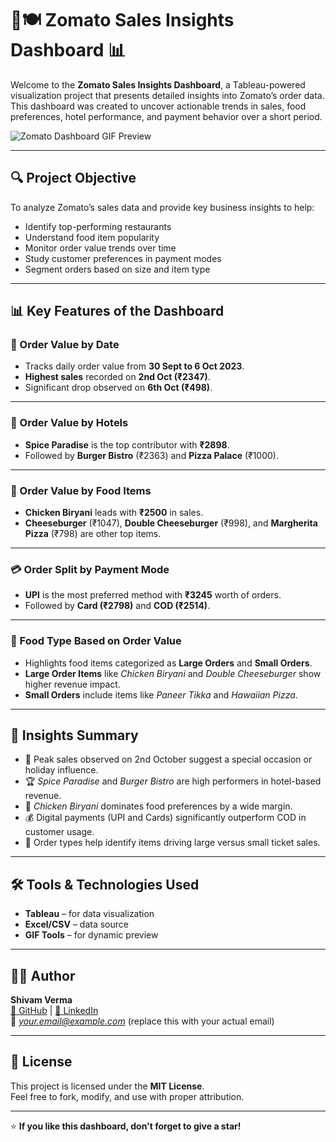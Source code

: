 # 🛵🍽️ Zomato Sales Insights Dashboard 📊

Welcome to the **Zomato Sales Insights Dashboard**, a Tableau-powered visualization project that presents detailed insights into Zomato’s order data. This dashboard was created to uncover actionable trends in sales, food preferences, hotel performance, and payment behavior over a short period.

![Zomato Dashboard GIF Preview](./zomato_screen_dashboard.gif)

---

## 🔍 Project Objective

To analyze Zomato’s sales data and provide key business insights to help:

- Identify top-performing restaurants  
- Understand food item popularity  
- Monitor order value trends over time  
- Study customer preferences in payment modes  
- Segment orders based on size and item type  

---

## 📊 Key Features of the Dashboard

### 📅 Order Value by Date
- Tracks daily order value from **30 Sept to 6 Oct 2023**.
- **Highest sales** recorded on **2nd Oct (₹2347)**.
- Significant drop observed on **6th Oct (₹498)**.

---

### 🏨 Order Value by Hotels
- **Spice Paradise** is the top contributor with **₹2898**.
- Followed by **Burger Bistro** (₹2363) and **Pizza Palace** (₹1000).

---

### 🍕 Order Value by Food Items
- **Chicken Biryani** leads with **₹2500** in sales.
- **Cheeseburger** (₹1047), **Double Cheeseburger** (₹998), and **Margherita Pizza** (₹798) are other top items.

---

### 💳 Order Split by Payment Mode
- **UPI** is the most preferred method with **₹3245** worth of orders.
- Followed by **Card (₹2798)** and **COD (₹2514)**.

---

### 🍱 Food Type Based on Order Value
- Highlights food items categorized as **Large Orders** and **Small Orders**.
- **Large Order Items** like *Chicken Biryani* and *Double Cheeseburger* show higher revenue impact.
- **Small Orders** include items like *Paneer Tikka* and *Hawaiian Pizza*.

---

## 🧠 Insights Summary

- 🔺 Peak sales observed on 2nd October suggest a special occasion or holiday influence.
- 🏆 *Spice Paradise* and *Burger Bistro* are high performers in hotel-based revenue.
- 🍗 *Chicken Biryani* dominates food preferences by a wide margin.
- 💰 Digital payments (UPI and Cards) significantly outperform COD in customer usage.
- 🧾 Order types help identify items driving large versus small ticket sales.

---

## 🛠️ Tools & Technologies Used

- **Tableau** – for data visualization  
- **Excel/CSV** – data source  
- **GIF Tools** – for dynamic preview  

---

## 👨‍💻 Author

**Shivam Verma**  
[🔗 GitHub](https://github.com/shivamverma18) | [💼 LinkedIn](https://www.linkedin.com/in/shivamverma18)  
📧 *your.email@example.com* (replace this with your actual email)

---

## 📃 License

This project is licensed under the **MIT License**.  
Feel free to fork, modify, and use with proper attribution.

---

⭐ **If you like this dashboard, don't forget to give a star!**
